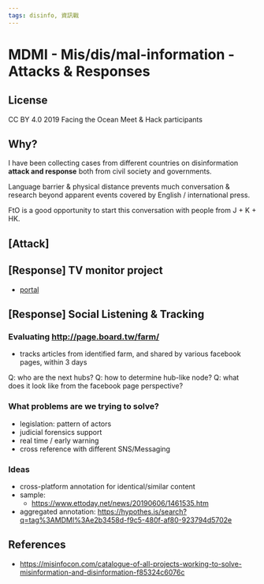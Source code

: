 ```yaml
---
tags: disinfo, 資訊戰
---
```

MDMI - Mis/dis/mal-information - Attacks & Responses
=====

## License
CC BY 4.0 2019 Facing the Ocean Meet & Hack participants

## Why?
I have been collecting cases from different countries on disinformation **attack and response** both from civil society and governments.

Language barrier & physical distance prevents much conversation & research beyond apparent events covered by English / international press.

FtO is a good opportunity to start this conversation with people from J + K + HK.

## [Attack]


## [Response] TV monitor project

- [portal](https://g0v.hackmd.io/c/HJJH5046V/)

## [Response] Social Listening & Tracking

### Evaluating http://page.board.tw/farm/

- tracks articles from identified farm, and shared by various facebook pages, within 3 days

Q: who are the next hubs?
Q: how to determine hub-like node?
Q: what does it look like from the facebook page perspective?

### What problems are we trying to solve?

- legislation: pattern of actors
- judicial forensics support
- real time / early warning
- cross reference with different SNS/Messaging

### Ideas

- cross-platform annotation for identical/similar content
- sample:
    - https://www.ettoday.net/news/20190606/1461535.htm
- aggregated annotation: https://hypothes.is/search?q=tag%3AMDMI%3Ae2b3458d-f9c5-480f-af80-923794d5702e

## References

- https://misinfocon.com/catalogue-of-all-projects-working-to-solve-misinformation-and-disinformation-f85324c6076c
